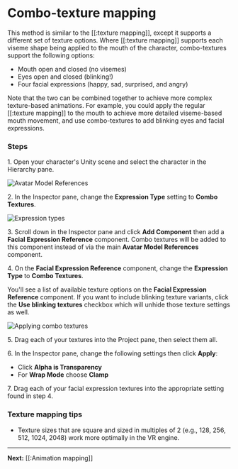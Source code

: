 # Combo-texture mapping

This method is similar to the [[:texture mapping]], except it supports a different set of texture options. Where [[:texture mapping]] supports each viseme shape being applied to the mouth of the character, combo-textures support the following options:

* Mouth open and closed (no visemes)
* Eyes open and closed (blinking!)
* Four facial expressions (happy, sad, surprised, and angry)

Note that the two can be combined together to achieve more complex texture-based animations. For example, you could apply the regular [[:texture mapping]] to the mouth to achieve more detailed viseme-based mouth movement, and use combo-textures to add blinking eyes and facial expressions.

### Steps

1\. Open your character's Unity scene and select the character in the Hierarchy pane.

![Avatar Model References](https://www.flipsidexr.com/files/docs/screenshots/avatar-model-references.png)

2\. In the Inspector pane, change the **Expression Type** setting to **Combo Textures**.

![Expression types](https://www.flipsidexr.com/files/docs/screenshots/expression-types.png)

3\. Scroll down in the Inspector pane and click **Add Component** then add a **Facial Expression Reference** component. Combo textures will be added to this component instead of via the main **Avatar Model References** component.

4\. On the **Facial Expression Reference** component, change the **Expression Type** to **Combo Textures**.

You'll see a list of available texture options on the **Facial Expression Reference** component. If you want to include blinking texture variants, click the **Use blinking textures** checkbox which will unhide those texture settings as well.

![Applying combo textures](https://www.flipsidexr.com/files/docs/screenshots/applying-combo-textures.png)

5\. Drag each of your textures into the Project pane, then select them all.

6\. In the Inspector pane, change the following settings then click **Apply**:

* Click **Alpha is Transparency**
* For **Wrap Mode** choose **Clamp**

7\. Drag each of your facial expression textures into the appropriate setting found in step 4.

### Texture mapping tips

* Texture sizes that are square and sized in multiples of 2 (e.g., 128, 256, 512, 1024, 2048) work more optimally in the VR engine.

---

**Next:** [[:Animation mapping]]

